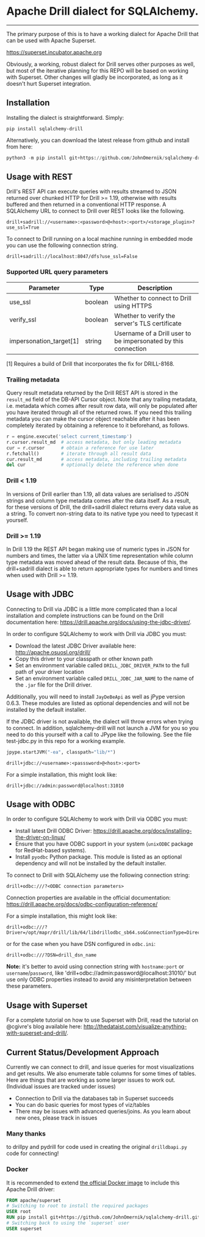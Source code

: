 # Apache Drill dialect for SQLAlchemy.

---

The primary purpose of this is to have a working dialect for Apache Drill that can be used with Apache Superset.

https://superset.incubator.apache.org

Obviously, a working, robust dialect for Drill serves other purposes as well, but most of the iterative planning for this REPO will be based on working with Superset. Other changes will gladly be incorporated, as long as it doesn't hurt Superset integration.

## Installation

Installing the dialect is straightforward. Simply:

```
pip install sqlalchemy-drill
```

Alternatively, you can download the latest release from github and install from here:

```python
python3 -m pip install git+https://github.com/JohnOmernik/sqlalchemy-drill.git
```

## Usage with REST

Drill's REST API can execute queries with results streamed to JSON returned over chunked HTTP for Drill >= 1.19, otherwise with results buffered and then returned in a conventional HTTP response.  A SQLAlchemy URL to connect to Drill over REST looks like the following.

```
drill+sadrill://<username>:<password>@<host>:<port>/<storage_plugin>?use_ssl=True
```

To connect to Drill running on a local machine running in embedded mode you can use the following connection string.

```
drill+sadrill://localhost:8047/dfs?use_ssl=False
```

### Supported URL query parameters

| Parameter                 | Type    | Description                                                    |
| ------------------------- | ------- | -------------------------------------------------------------- |
| use_ssl                   | boolean | Whether to connect to Drill using HTTPS                        |
| verify_ssl                | boolean | Whether to verify the server's TLS certificate                 |
| impersonation_target\[1\] | string  | Username of a Drill user to be impersonated by this connection |

[1] Requires a build of Drill that incorporates the fix for DRILL-8168.

### Trailing metadata

Query result metadata returned by the Drill REST API is stored in the `result_md` field of the DB-API Cursor object.  Note that any trailing metadata, i.e. metadata which comes after result row data, will only be populated after you have iterated through all of the returned rows.  If you need this trailing metadata you can make the cursor object reachable after it has been completely iterated by obtaining a reference to it beforehand, as follows.

```python
r = engine.execute('select current_timestamp')
r.cursor.result_md  # access metadata, but only leading metadata
cur = r.cursor      # obtain a reference for use later
r.fetchall()        # iterate through all result data
cur.result_md       # access metadata, including trailing metadata
del cur             # optionally delete the reference when done
```

### Drill < 1.19

In versions of Drill earlier than 1.19, all data values are serialised to JSON strings and column type metadata comes after the data itself.  As a result, for these versions of Drill, the drill+sadrill dialect returns every data value as a string.  To convert non-string data to its native type you need to typecast it yourself.

### Drill >= 1.19

In Drill 1.19 the REST API began making use of numeric types in JSON for numbers and times, the latter via a UNIX time representation while column type metadata was moved ahead of the result data.  Because of this, the drill+sadrill dialect is able to return appropriate types for numbers and times when used with Drill >= 1.19.

## Usage with JDBC

Connecting to Drill via JDBC is a little more complicated than a local installation and complete instructions can be found on the Drill documentation here: https://drill.apache.org/docs/using-the-jdbc-driver/.

In order to configure SQLAlchemy to work with Drill via JDBC you must:

- Download the latest JDBC Driver available here: http://apache.osuosl.org/drill/
- Copy this driver to your classpath or other known path
- Set an environment variable called `DRILL_JDBC_DRIVER_PATH` to the full path of your driver location
- Set an environment variable called `DRILL_JDBC_JAR_NAME` to the name of the `.jar` file for the Drill driver.

Additionally, you will need to install `JayDeBeApi` as well as jPype version 0.6.3.
These modules are listed as optional dependencies and will not be installed by the default installer.

If the JDBC driver is not available, the dialect will throw errors when trying
to connect. In addition, sqlalchemy-drill will not launch a JVM for you so you
need to do this yourself with a call to JPype like the following. See the file
test-jdbc.py in this repo for a working example.

```python
jpype.startJVM("-ea", classpath="lib/*")
```

```
drill+jdbc://<username>:<passsword>@<host>:<port>
```

For a simple installation, this might look like:

```
drill+jdbc://admin:password@localhost:31010
```

## Usage with ODBC

In order to configure SQLAlchemy to work with Drill via ODBC you must:

- Install latest Drill ODBC Driver: https://drill.apache.org/docs/installing-the-driver-on-linux/
- Ensure that you have ODBC support in your system (`unixODBC` package for RedHat-based systems).
- Install `pyodbc` Python package.
  This module is listed as an optional dependency and will not be installed by the default installer.

To connect to Drill with SQLAlchemy use the following connection string:

```
drill+odbc:///?<ODBC connection parameters>
```

Connection properties are available in the official documentation: https://drill.apache.org/docs/odbc-configuration-reference/

For a simple installation, this might look like:

```
drill+odbc:///?Driver=/opt/mapr/drill/lib/64/libdrillodbc_sb64.so&ConnectionType=Direct&HOST=localhost&PORT=31010&AuthenticationType=Plain&UID=admin&PWD=password
```

or for the case when you have DSN configured in `odbc.ini`:

```
drill+odbc:///?DSN=drill_dsn_name
```

**Note:** it's better to avoid using connection string with `hostname:port` or `username`/`password`, like 'drill+odbc://admin:password@localhost:31010/' but use only ODBC properties instead to avoid any misinterpretation between these parameters.

## Usage with Superset

For a complete tutorial on how to use Superset with Drill, read the tutorial on @cgivre's blog available here: http://thedataist.com/visualize-anything-with-superset-and-drill/.

## Current Status/Development Approach

Currently we can connect to drill, and issue queries for most visualizations and get results. We also enumerate table columns for some times of tables. Here are things that are working as some larger issues to work out. (Individual issues are tracked under issues)

- Connection to Drill via the databases tab in Superset succeeds
- You can do basic queries for most types of viz/tables
- There may be issues with advanced queries/joins. As you learn about new ones, please track in issues

### Many thanks

to drillpy and pydrill for code used in creating the original `drilldbapi.py` code for connecting!

### Docker

It is recommended to extend [the official Docker image](https://hub.docker.com/r/apache/superset) to include this Apache Drill driver:

```dockerfile
FROM apache/superset
# Switching to root to install the required packages
USER root
RUN pip install git+https://github.com/JohnOmernik/sqlalchemy-drill.git
# Switching back to using the `superset` user
USER superset
```
